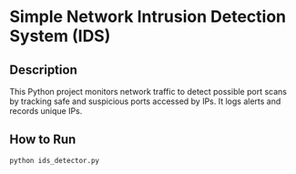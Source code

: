 # Simple Network Intrusion Detection System (IDS)

## Description
This Python project monitors network traffic to detect possible port scans by tracking safe and suspicious ports accessed by IPs. It logs alerts and records unique IPs.

## How to Run
```bash
python ids_detector.py
